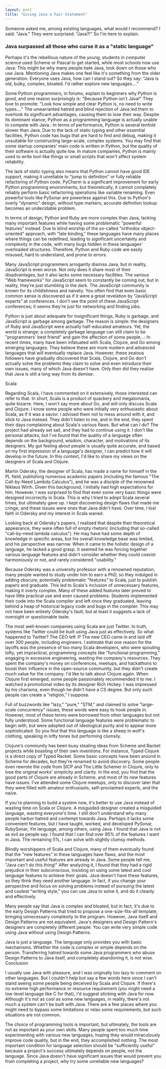 ```yaml
---
layout: post
title: "Giving Java a Fair Statement"
---
```



Someone asked me, among existing languages, what would I recommend? I said: "Java." They were surprised: "Java?!" So I'm here to explain.

### Java surpassed all those who curse it as a "static language"

Perhaps it's the rebellious nature of the young, students in computer science used Scheme or Pascal to get started, while most schools now use Java. This might be why many people hate Java, look down on those who use Java. Mentioning Java makes one feel like it's something from the older generation. Everyone uses Java, how can I stand out? So they say: "Java is old, bulky, complex, bloated. I'd rather explore new languages...."

Some Python programmers, in forums, explain to beginners why Python is good, and one reason surprisingly is: "Because Python isn't Java!" They love to promote: "Look how simple and clear Python is, no need to write types...." The unwarranted hatred and blind rejection of Java led them to overlook its significant advantages, causing them to lose their way. Despite its dominant stance, Python as a programming language is actually unable to compete with Java.: In terms of performance, Python is several tenfold slower than Java. Due to the lack of static typing and other essential facilities, Python code has bugs that are hard to find and debug, making it unsuitable for constructing large-scale, complex systems. You may find that some startup companies' main code is written in Python, but the quality of their software is actually quite low. In mature companies, Python is mainly used to write tool-like things or small scripts that won't affect system reliability.

The lack of static typing also means that Python cannot have good IDE support, making it unreliable to "jump to definition" or fully reliable refactoring of Python code. PyCharm is a significant improvement for early Python programming environments, but theoretically, it cannot completely reliably perform basic refactoring operations like variable renaming. Even powerful tools like PySonar are powerless against this. Due to Python's overly "dynamic" design, without type markers, accurate definition lookup becomes an undecidable problem.

In terms of design, Python and Ruby are more complex than Java, lacking many important features while having some problematic "powerful features" instead. Due to blind worship of the so-called "orthodox object-oriented" approach, with "late binding," these languages have many places where things can be redefined, leading to significant uncertainty and complexity in the code, with many bugs hidden in these languages' overloaded structures. Therefore, Python and Ruby code are easily misused, hard to understand, and prone to errors.

Many JavaScript programmers arrogantly dismiss Java, but in reality, JavaScript is even worse. Not only does it share most of their disadvantages, but it also lacks some necessary facilities. The various "Web frameworks" for JavaScript seem to constantly be coming out, but in reality, they're just stumbling in the dark. The JavaScript community is known for its childishness and naivety. You often find that even basic common sense is discovered as if it were a great revelation by "JavaScript experts" at conferences. I don't see the point of these JavaScript conferences; it seems they're just for networking and finding jobs.

Python is just about adequate for insignificant things, Ruby is garbage, and JavaScript is garbage among garbage. The reason is simple: the designers of Ruby and JavaScript were actually half-educated amateurs. Yet, the world is strange; a completely garbage language can still claim to be "programmers' best friend" and gain the affection of some people...: In recent times, many have been infatuated with Scala, Clojure, and Go among emerging languages. They believe these are more modern and advanced languages that will eventually replace Java. However, these zealous followers have gradually discovered that Scala, Clojure, and Go don't actually solve the problems they claim to solve and even introduce their own issues, many of which Java doesn't have. Only then did they realize that Java is still a long way from its demise.

Scala:

Regarding Scala, I have commented on it extensively, those interested can refer to that. In short, Scala is a product of quackery and megalomania, quite bizarre. Here, I won't say more about Go, and will only discuss Scala and Clojure. I know some people who were initially very enthusiastic about Scala, as if it was a savior. I advised them not to mess around with it, and stick to Java instead. They didn't listen to me, and in the end, they spent their days complaining about Scala's various flaws. But what can I do? The project had already set sail, and they had to continue using it. I don't like personal attacks, but I've found that the quality of a language often depends on the background, wisdom, character, and motivations of its designers. My gut feeling about people is usually quite accurate, and based on my first impression of a language's designer, I can predict how it will develop in the future. In this context, I'd like to share my views on the designers of Scala and Clojure.

Martin Odersky, the designer of Scala, has made a name for himself in the PL field, publishing numerous academic papers (including the famous "The Call-by-Need Lambda Calculus"), and he was a disciple of the renowned Niklaus Wirth. Given this background, I initially had high expectations for him. However, I was surprised to find that even some very basic things were designed incorrectly in Scala. This is why I tried to adopt Scala several times, but ultimately gave up. I kept discovering design flaws that made me cringe, and these issues were ones that Java didn't have. Over time, I lost faith in Odersky and my interest in Scala waned.

Looking back at Odersky's papers, I realized that despite their theoretical appearance, they were often full of empty rhetoric (including that so-called "call-by-need lambda calculus"). He may have had some depth of knowledge in specific areas, but his overall knowledge base was limited, and his perspective was narrow. When it came to the holistic design of a language, he lacked a good grasp. It seemed he was forcing together various language features and didn't consider whether they could coexist harmoniously or not, and rarely considered "usability."

Because Odersky was a university professor with a renowned reputation, many people wanted to study under him to earn a PhD, so they indulged in adding obscure, potentially problematic "features" to Scala, just to publish papers and graduate. This led to Scala's inclusion of unnecessary features, making it overly complex. Many of these added features later proved to have little practical use and even caused problems. Students implemented their code into the Scala compiler and left once they graduated, leaving behind a heap of historical legacy code and bugs in the compiler. This may not have been entirely Odersky's fault, but at least it suggests a lack of oversight or questionable taste.

The most well-known companies using Scala are just Twitter. In truth, systems like Twitter could be built using Java just as effectively. So what happened to Twitter? The CEO left :P The new CEO came in and laid off over 300 people, including engineers. I estimate that one reason for the layoffs was the presence of too many Scala developers, who were spouting lofty, yet impractical, programming concepts like "functional programming," engaging in excessive engineering, wasting the company's resources. They spent the company's money on conferences, meetups, and hackathons to boost their influence in the open-source community, but they didn't create much value for the company. I'd like to talk about Clojure again. When Clojure first emerged, some people passionately recommended it to me. I watched a promotional video by its designer Rich Hickey. I was impressed by his charisma, even though he didn't have a CS degree. But only such people can create a "religion," I suppose.

Full of buzzwords like "lazy," "pure," "STM," and claimed to solve "large-scale concurrency" issues, these words were easy to hook people in. However, most of these terms were borrowed from other languages but not fully understood. Some functional language features were problematic to begin with, but were adopted out of ideological purity and to appear more sophisticated. So you find that this language is like a sheep in wolf's clothing, speaking in lofty tones but performing clumsily.

Clojure's community has been busy stealing ideas from Scheme and Racket projects while boasting of their own inventions. For instance, Typed Clojure is a direct copy of Typed Racket. Some basic concepts have been around in Scheme for decades, but they're renamed to avoid discovery. Some people even rewrote the code from SICP and The Little Schemer in Clojure, only to lose the original works' simplicity and clarity. In the end, you find that the good parts of Clojure are already in Scheme, and most of its new features have issues. I've attended some Clojure meetups, only to discover later that they were filled with amateur enthusiasts, self-proclaimed experts, and the naive.

If you're planning to build a system now, it's better to use Java instead of wasting time on Scala or Clojure. A misguided designer created a misguided language, wasting everyone's time. I still don't understand why many people harbor hatred and contempt towards Java. Perhaps it lacks some convenient features, but I have taught, worked, and developed PySonar, RubySonar, Yin language, among others, using Java. I found that Java is not as evil as people say. I found that I can find over 95% of the features I want in Java. The remaining 5%, I can solve with slightly clumsy methods.

Blindly worshippers of Scala and Clojure, many of them eventually found that the "new features" in these languages have flaws, and the most important and useful features are already in Java. Some people tell me, "Java can't do this thing!" After analyzing it, I found that they had a rigid prejudice in their subconscious, insisting on using some latest and cool language features to achieve their goals. Java doesn't have these features, so they think they need another language. In fact, if you change your perspective and focus on solving problems instead of pursuing the latest and coolest "writing style," you can use Java to solve it, and do it cleanly and effectively.

Many people say that Java is complex and bloated, but in fact, it's due to the early Design Patterns that tried to propose a one-size-fits-all template, bringing unnecessary complexity to the program. However, Java itself and Design Patterns are not equivalent. Java's designers and Design Pattern's designers are completely different people. You can write very simple code using Java without using Design Patterns.

Java is just a language. The language only provides you with basic mechanisms. Whether the code is complex or simple depends on the person. Transferring hatred towards some Java programmers who abuse Design Patterns to Java itself, and completely abandoning it, is not wise. Conclusion

I usually use Java with pleasure, and I was originally too lazy to comment on other languages. But I couldn't help but say a few words here since I can't stand seeing some people being deceived by Scala and Clojure. If there's no extreme high performance or resource requirement (you might need a low-level language like C for that), I'd suggest sticking with Java for now. Although it's not as cool as some new languages, in reality, there's not much a system can't be built with Java. There are a few places where you might need to bypass some limitations or relax some requirements, but such situations are not common.

The choice of programming tools is important, but ultimately, the tools are not as important as your own skills. Many people spent too much time experimenting with various new languages, hoping they would miraculously improve code quality, but in the end, they accomplished nothing. The most important condition for language selection should be "sufficiently useful" because a project's success ultimately depends on people, not the language. Since Java doesn't have significant issues that would prevent you from completing a project, why try some unreliable new languages?